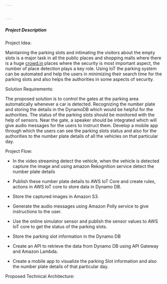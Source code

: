 ```yaml
---


---
```


<h5 id="project-description">Project Description</h5>
<p>Project Idea:</p>
<p>Maintaining the parking slots and intimating the visitors about the empty slots is a major task in all the public places and shopping malls where there is a huge <a href="http://crowd.in">crowd.in</a> places where the security is most important aspect, the number of place detection plays a key role. Using IoT the parking system can be automated and help the users in minimizing their search time for the parking slots and also helps the authorities in some aspects of security.</p>
<p>Solution Requirements:</p>
<p>The proposed solution is to control the gates at the parking area automatically whenever a car is detected. Recognizing the number plate and storing the details in the DynamoDB which would be helpful for the authorities. The status of the parking slots should be monitored with the help of sensors. Near the gate, a speaker should be integrated which will give audio messages for the users to instruct them. Develop a mobile app through which the users can see the parking slots status and also for the authorities to the number plate details of all the vehicles on that particular day.</p>
<p>Project Flow:</p>
<ul>
<li>
<p>In the video streaming detect the vehicle, when the vehicle is detected capture the image and using amazon Rekognition service detect the number plate details</p>
</li>
<li>
<p>Publish these number plate details to AWS IoT Core and create rules, actions in AWS IoT core to store data in Dynamo DB.</p>
</li>
<li>
<p>Store the captured images in Amazon S3.</p>
</li>
<li>
<p>Generate the audio messages using Amazon Polly service to give instructions to the user.</p>
</li>
<li>
<p>Use the online simulator sensor and publish the sensor values to AWS IoT core to get the status of the parking slots.</p>
</li>
<li>
<p>Store the parking slot information in the Dynamo DB</p>
</li>
<li>
<p>Create an API to retrieve the data from Dynamo DB using API Gateway and Amazon Lambda.</p>
</li>
<li>
<p>Create a mobile app to visualize the parking Slot information and also the number plate details of that particular day.</p>
</li>
</ul>
<p>Proposed Technical Architecture:</p>
<p><img src="https://lh4.googleusercontent.com/M_eaBwffy0mcqCMWMnxG0yDtkPTR3LFNeOuBFgcf7SIjcMH6nWjidNPc1mUdtBVA__gjWfdPq-6DxglI0A2Fv3IJjw1DqhruH4nWbrTYemWJanqwxGwni3C9XJscrQkbexCbHjg" alt=""></p>

